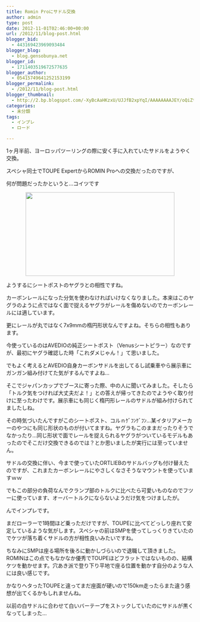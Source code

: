 ```yaml
---
title: Romin Proにサドル交換
author: admin
type: post
date: 2012-11-01T02:46:00+00:00
url: /2012/11/blog-post.html
blogger_bid:
  - 443169423969093484
blogger_blog:
  - blog.gensobunya.net
blogger_id:
  - 1711403519672577635
blogger_author:
  - 05415749641252153199
blogger_permalink:
  - /2012/11/blog-post.html
blogger_thumbnail:
  - http://2.bp.blogspot.com/-XyBcAaHKzxU/UJJfB2xpYqI/AAAAAAAAJEY/oQiZttKN5d0/s1600/DSC_1114.JPG
categories:
  - 未分類
tags:
  - インプレ
  - ロード

---
```

1ヶ月半前、ヨーロッパツーリングの際に安く手に入れていたサドルをようやく交換。

スペシャ同士でTOUPE ExpertからROMIN Proへの交換だったのですが、

何が問題だったかというと…コイツです

<div class="separator" style="clear: both; text-align: center;">
  <a href="https://blog.gensobunya.net/wp-content/uploads/2012/11/DSC_1114-1024x576.jpg" imageanchor="1" style="margin-left: 1em; margin-right: 1em;"><img border="0" height="225" src="https://blog.gensobunya.net/wp-content/uploads/2012/11/DSC_1114-1024x576.jpg" width="400" /></a>
</div>

ようするにシートポストのヤグラとの相性ですね。

カーボンレールになった分気を使わなければいけなくなりました。本来はこのヤグラのように点ではなく面で捉えるヤグラがレールを傷めないのでカーボンレールには適しています。

更にレールが丸ではなく7x9mmの楕円形状なんですよね。そちらの相性もあります。

今使っているのはAVEDIOの純正シートポスト（Venusシートピラー）なのですが、最初にヤグラ確認した時「これダメじゃん！」て思いました。

でもよく考えるとAVEDIO自身カーボンサドルを出してるし試乗車やら展示車にガンガン組み付けてた気がするんですよね…

そこでジャパンカップでブースに寄った際、中の人に聞いてみました。そしたら「トルク気をつければ大丈夫だよ！」との答えが帰ってきたのでようやく取り付けに至ったわけです。展示車にも同じく楕円形レールのサドルが組み付けられてましたしね。

その時気づいたんですがこのシートポスト、コルｎｹﾞﾌﾝｹﾞﾌﾝ…某イタリアメーカーのやつにも同じ形状のものが付いてますね。ヤグラもこのままだったりそうでなかったり…同じ形状で面でレールを捉えられるヤグラがついているモデルもあったのでそこだけ交換できるのでは？とか思いましたが実行には至っていません。

サドルの交換に伴い、今まで使っていたORTLIEBのサドルバッグも付け替えたのですが、これまたカーボンレールにやさしくなさそうなマウントを使っていますｗｗ

でもこの部分の負荷なんでクランプ部のトルクに比べたら可愛いものなのでフツーに使っています、オーバートルクにならないようだけ気をつけましたが。

んでインプレです。

まだローラーで1時間ほど乗っただけですが、TOUPEに比べてどっしり座れて安定しているような気がします。スペシャの前はSMPを使ってしっくりきていたのでケツが落ち着くサドルの方が相性良いみたいですね。

ちなみにSMPは座る場所を後ろに動かしづらいので退職して頂きました。ROMINはこの点でもなかなか優秀でTOUPEほどフラットではないものの、結構ケツを動かせます。穴あき派で登り下り平地で座る位置を動かす自分のような人には良い感じです。

かなりヘタったTOUPEと違ってまだ座面が硬いので150km走ったらまた違う感想が出てくるかもしれませんね。

以前の白サドルに合わせて白いバーテープをストックしていたのにサドルが黒くなってしまった…

